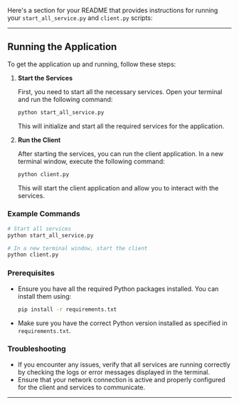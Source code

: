 Here's a section for your README that provides instructions for running your `start_all_service.py` and `client.py` scripts:

---

## Running the Application

To get the application up and running, follow these steps:

1. **Start the Services**

   First, you need to start all the necessary services. Open your terminal and run the following command:

   ```bash
   python start_all_service.py
   ```

   This will initialize and start all the required services for the application.

2. **Run the Client**

   After starting the services, you can run the client application. In a new terminal window, execute the following command:

   ```bash
   python client.py
   ```

   This will start the client application and allow you to interact with the services.

### Example Commands

```bash
# Start all services
python start_all_service.py

# In a new terminal window, start the client
python client.py
```

### Prerequisites

- Ensure you have all the required Python packages installed. You can install them using:

  ```bash
  pip install -r requirements.txt
  ```

- Make sure you have the correct Python version installed as specified in `requirements.txt`.

### Troubleshooting

- If you encounter any issues, verify that all services are running correctly by checking the logs or error messages displayed in the terminal.
- Ensure that your network connection is active and properly configured for the client and services to communicate.

---

